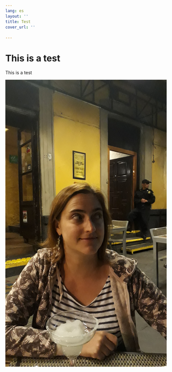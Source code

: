 ```yaml
---
lang: es
layout: ''
title: Test
cover_url: ''

---
```

# This is a test

This is a test

![](/content/assets/20190314_213024.jpg)